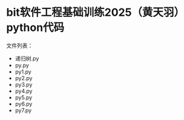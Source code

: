 # bit软件工程基础训练2025（黄天羽）python代码

文件列表：

- 递归树.py
- py.py
- py1.py
- py2.py
- py3.py
- py4.py
- py5.py
- py6.py
- py7.py
